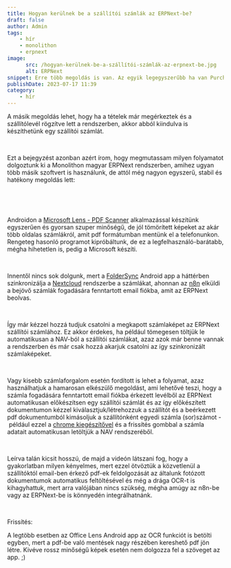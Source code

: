 ```yaml
---
title: Hogyan kerülnek be a szállítói számlák az ERPNext-be?
draft: false
author: Admin
tags:
    - hír
    - monolithon
    - erpnext
image:
      src: /hogyan-kerülnek-be-a-szállítói-számlák-az-erpnext-be.jpg
      alt: ERPNext
snippet: Erre több megoldás is van. Az egyik legegyszerűbb ha van Purchase Order (Beszerzési megrendelés) a rendszerben, akkor abból tudunk generálni Szállítói számlát (Purchase Invoice).
publishDate: 2023-07-17 11:39
category:
    - hír
---
```


<p>A másik megoldás lehet, hogy ha a tételek már megérkeztek és a szállítólevél rögzítve lett a rendszerben, akkor abból kiindulva is készíthetünk egy szállítói számlát.</p><p><br></p><p>Ezt a bejegyzést azonban azért írom, hogy megmutassam milyen folyamatot dolgoztunk ki a Monolithon magyar ERPNext rendszerben, amihez ugyan több másik szoftvert is használunk, de attól még nagyon egyszerű, stabil és hatékony megoldás lett:</p><p><br></p><p><br></p><p>Androidon a <a href="https://play.google.com/store/apps/details?id=com.microsoft.office.officelens&amp;hl=en&amp;gl=US" rel="noopener noreferrer">Microsoft Lens - PDF Scanner</a> alkalmazással készítünk egyszerűen és gyorsan szuper minőségű, de jól tömörített képeket az akár több oldalas számlákról, amit pdf formátumban mentünk el a telefonunkon. Rengeteg hasonló programot kipróbáltunk, de ez a legfelhasználó-barátabb, mégha hihetetlen is, pedig a Microsoft készíti.</p><p><br></p><p>Innentől nincs sok dolgunk, mert a <a href="https://play.google.com/store/apps/details?id=com.microsoft.office.officelens&amp;hl=en&amp;gl=US" rel="noopener noreferrer">FolderSync</a> Android app a háttérben szinkronizálja a <a href="https://nextcloud.com/" rel="noopener noreferrer">Nextcloud</a> rendszerbe a számlákat, ahonnan az <a href="https://n8n.io/cloud?ref=monolithon&amp;utm_source=affiliate" rel="noopener noreferrer">n8n</a> elküldi a bejövő számlák fogadására fenntartott email fiókba, amit az ERPNext beolvas.</p><p><br></p><p>Így már kézzel hozzá tudjuk csatolni a megkapott számlaképet az ERPNext szállítói számlához. Ez akkor érdekes, ha például tömegesen töltjük le automatikusan a NAV-ból a szállítói számlákat, azaz azok már benne vannak a rendszerben és már csak hozzá akarjuk csatolni az így szinkronizált számlaképeket.</p><p><br></p><p>Vagy kisebb számlaforgalom esetén fordított is lehet a folyamat, azaz használhatjuk a hamarosan elkészülő megoldást, ami lehetővé teszi, hogy a számla fogadására fenntartott email fiókba érkezett levélből az ERPNext automatikusan előkészítsen egy szállítói számlát és az így előkészített dokumentumon kézzel kiválasztjuk/létrehozzuk a szállítót és a beérkezett pdf dokumentumból kimásoljuk a szállítónként egyedi számla (sor)számot -&nbsp;például ezzel a <a href="https://chrome.google.com/webstore/detail/copyfish-%F0%9F%90%9F-free-ocr-soft/eenjdnjldapjajjofmldgmkjaienebbj" rel="noopener noreferrer">chrome kiegészítővel</a> és a frissítés gombbal a számla adatait automatikusan letöltjük a NAV rendszeréből.</p><p><br></p><p>Leírva talán kicsit hosszú, de majd a videón látszani fog, hogy a gyakorlatban milyen kényelmes, mert ezzel ötvöztük a közvetlenül a szállítóktól email-ben érkező pdf-ek feldolgozását az általunk fotózott dokumentumok automatikus feltöltésével és még a drága OCR-t is kihagyhattuk, mert arra valójában nincs szükség, mégha amúgy az n8n-be vagy az ERPNext-be is könnyedén integrálhatnánk.</p><p><br></p><p>Frissítés:</p><p>A legtöbb esetben az Office Lens Android app az OCR funkciót is betölti egyben, mert a pdf-be való mentések nagy részében kereshető pdf jön létre. Kivéve rossz minőségű képek esetén nem dolgozza fel a szöveget az app. ;)</p>




